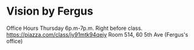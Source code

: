 # Vision by Fergus

Office Hours
Thursday 6p.m-7p.m. Right before class. 
https://piazza.com/class/jy91mtk94qeiy
Room 514, 60 5th Ave (Fergus's office)

